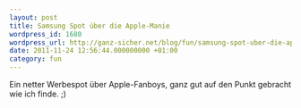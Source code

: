 ```yaml
---
layout: post
title: Samsung Spot über die Apple-Manie
wordpress_id: 1680
wordpress_url: http://ganz-sicher.net/blog/fun/samsung-spot-uber-die-apple-manie/
date: 2011-11-24 12:56:44.000000000 +01:00
category: fun
---
```

Ein netter Werbespot &uuml;ber Apple-Fanboys, ganz gut auf den Punkt gebracht wie ich finde. ;)

<object width="520" height="260">
  <param name="movie" value="http://www.youtube.com/v/X4VHzNEWIqA"></param>
  <param name="allowFullScreen" value="true"></param>
  <embed src="http://www.youtube.com/v/X4VHzNEWIqA"
  type="application/x-shockwave-flash" allowfullscreen="true"
  width="520" height="260"></embed>
</object>
